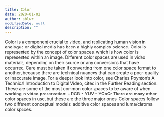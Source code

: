 ```yaml
---
title: Color
date: 2020-01-02
author: ablwr
modifiedDate: null
description: ""
---
```



Color is a component crucial to video, and replicating human vision in analogue or digital media has
been a highly complex science. Color is represented by the concept of color spaces, which is how
color is represented within an image. Different color spaces are used in video materials,
depending on their source or any conversions that have occurred. Care must be taken if converting
from one color space format to another, because there are technical nuances that can create a
poor-quality or inaccurate image. For a deeper look into color, see Charles Poynton’s A Technical
Introduction to Digital Video, cited in the Further Reading section.
These are some of the most common color spaces to be aware of when working in video
preservation:
• RGB
• YUV
• YCbCr
There are many other color spaces in use, but these are the three major ones. Color spaces follow
two different conceptual models: additive color spaces and luma/chroma color spaces.